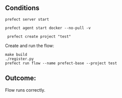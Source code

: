 ## Conditions

```
prefect server start
```

```
prefect agent start docker --no-pull -v
```

```
 prefect create project "test"
```

Create and run the flow:

```
make build
./register.py
prefect run flow --name prefect-base --project test
```

## Outcome:

Flow runs correctly.
